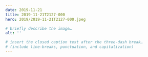 ```yaml
---
date: 2019-11-21
title: 2019-11-21T2127-000
hero: 2019/2019-11-21T2127-000.jpeg

# briefly describe the image…
alt: ''

# insert the closed caption text after the three-dash break…
# (include line-breaks, punctuation, and capitalization)
---
```

